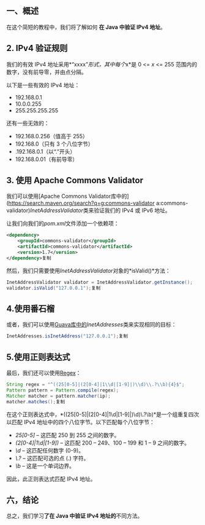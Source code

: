 ## 一、概述

在这个简短的教程中，我们将了解如何 **在 Java 中验证 IPv4 地址**。

## 2. IPv4 验证规则

我们的有效 IPv4 地址采用*“xxxx”*形式，其中每个*x*是 0 <= *x* <= 255 范围内的数字，没有前导零，并由点分隔。

以下是一些有效的 IPv4 地址：

-   192.168.0.1
-   10.0.0.255
-   255.255.255.255

还有一些无效的：

-   192.168.0.256（值高于 255）
-   192.168.0（只有 3 个八位字节）
-   .192.168.0.1（以“.”开头）
-   192.168.0.01（有前导零）

## 3. 使用 Apache Commons Validator

我们可以使用[Apache Commons Validator库中的](https://search.maven.org/search?q=g:commons-validator a:commons-validator)*InetAddressValidator*类来验证我们的 IPv4 或 IPv6 地址。

让我们向我们的*pom.xml*文件添加一个依赖项：

```xml
<dependency>
    <groupId>commons-validator</groupId>
    <artifactId>commons-validator</artifactId>
    <version>1.7</version>
</dependency>复制
```

然后，我们只需要使用*InetAddressValidator*对象的*isValid()*方法：

```java
InetAddressValidator validator = InetAddressValidator.getInstance();
validator.isValid("127.0.0.1");复制
```

## 4.使用番石榴

或者，我们可以使用[Guava库中的](https://www.baeldung.com/guava-guide)*InetAddresses*类来实现相同的目标：

```java
InetAddresses.isInetAddress("127.0.0.1");复制
```

## 5.使用正则表达式

最后，我们还可以使用[Regex](https://www.baeldung.com/regular-expressions-java)：

```java
String regex = "^((25[0-5]|(2[0-4]|1\\d|[1-9]|)\\d)\\.?\\b){4}$";
Pattern pattern = Pattern.compile(regex);
Matcher matcher = pattern.matcher(ip);
matcher.matches();复制
```

在这个正则表达式中，*((25[0-5]|(2[0-4]|1\\d|[1-9]|)\\d)\\.?\\b)*是一个组重复四次以匹配 IPv4 地址中的四个八位字节。以下匹配每个八位字节：

-   *25[0-5]* – 这匹配 250 到 255 之间的数字。
-   *(2[0-4]|1\\d|[1-9])* – 这匹配 200 – 249、100 – 199 和 1 – 9 之间的数字。
-   *\\d* – 这匹配任何数字 (0-9)。
-   *\\.?* – 这匹配可选的点 (.) 字符。
-   *\\b* – 这是一个单词边界。

因此，此正则表达式匹配 IPv4 地址。

## 六，结论

总之，我们学习**了在 Java 中验证 IPv4 地址的**不同方法。